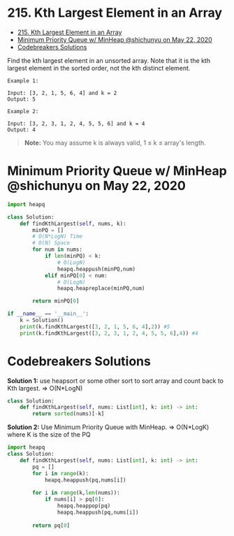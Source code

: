 # 215. Kth Largest Element in an Array 
- [215. Kth Largest Element in an Array](#215-kth-largest-element-in-an-array)
- [Minimum Priority Queue w/ MinHeap @shichunyu on May 22, 2020](#minimum-priority-queue-w-minheap-shichunyu-on-may-22-2020)
- [Codebreakers Solutions](#codebreakers-solutions)

Find the kth largest element in an unsorted array. Note that it is the kth largest element in the sorted order, not the kth distinct element.

```
Example 1:

Input: [3, 2, 1, 5, 6, 4] and k = 2
Output: 5

```
```
Example 2:

Input: [3, 2, 3, 1, 2, 4, 5, 5, 6] and k = 4
Output: 4

```
> **Note:** You may assume k is always valid, 1 ≤ k ≤ array's length.

# Minimum Priority Queue w/ MinHeap @shichunyu on May 22, 2020
```python
import heapq

class Solution:
    def findKthLargest(self, nums, k):
        minPQ = []
        # O(N*LogN) Time
        # O(N) Space
        for num in nums:
            if len(minPQ) < k:
                # O(LogN)
                heapq.heappush(minPQ,num)
            elif minPQ[0] < num:
                # O(LogN)
                heapq.heapreplace(minPQ,num)

        return minPQ[0]

if __name__ == '__main__':
    k = Solution()
    print(k.findKthLargest([3, 2, 1, 5, 6, 4],2)) #5
    print(k.findKthLargest([3, 2, 3, 1, 2, 4, 5, 5, 6],4)) #4
```

# Codebreakers Solutions

**Solution 1:** use heapsort or some other sort to sort array and count back to Kth largest. => O(N*LogN)

```python
class Solution:
    def findKthLargest(self, nums: List[int], k: int) -> int:
        return sorted(nums)[-k]
```

**Solution 2:** Use Minimum Priority Queue with MinHeap. => O(N*LogK) where K is the size of the PQ

```python
import heapq
class Solution:
    def findKthLargest(self, nums: List[int], k: int) -> int:
        pq = []
        for i in range(k):
            heapq.heappush(pq,nums[i])
        
        for i in range(k,len(nums)):
            if nums[i] > pq[0]:
                heapq.heappop(pq)
                heapq.heappush(pq,nums[i])
                
        return pq[0]
```